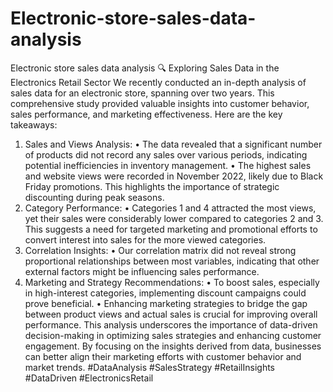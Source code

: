 # Electronic-store-sales-data-analysis
Electronic store sales data analysis
🔍 Exploring Sales Data in the Electronics Retail Sector
We recently conducted an in-depth analysis of sales data for an electronic store, spanning over two years. This comprehensive study provided valuable insights into customer behavior, sales performance, and marketing effectiveness. Here are the key takeaways:
1.	Sales and Views Analysis:
•	The data revealed that a significant number of products did not record any sales over various periods, indicating potential inefficiencies in inventory management.
•	The highest sales and website views were recorded in November 2022, likely due to Black Friday promotions. This highlights the importance of strategic discounting during peak seasons.
2.	Category Performance:
•	Categories 1 and 4 attracted the most views, yet their sales were considerably lower compared to categories 2 and 3. This suggests a need for targeted marketing and promotional efforts to convert interest into sales for the more viewed categories.
3.	Correlation Insights:
•	Our correlation matrix did not reveal strong proportional relationships between most variables, indicating that other external factors might be influencing sales performance.
4.	Marketing and Strategy Recommendations:
•	To boost sales, especially in high-interest categories, implementing discount campaigns could prove beneficial.
•	Enhancing marketing strategies to bridge the gap between product views and actual sales is crucial for improving overall performance.
This analysis underscores the importance of data-driven decision-making in optimizing sales strategies and enhancing customer engagement. By focusing on the insights derived from data, businesses can better align their marketing efforts with customer behavior and market trends.
#DataAnalysis #SalesStrategy #RetailInsights #DataDriven #ElectronicsRetail
